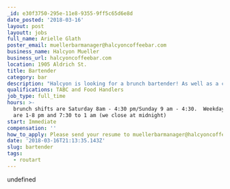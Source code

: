 ```yaml
---
_id: e30f3750-295e-11e8-9355-9ff5c65d6e8d
date_posted: '2018-03-16'
layout: post
layoutt: jobs
full_name: Arielle Glath
poster_email: muellerbarmanager@halcyoncoffeebar.com
business_name: Halcyon Mueller
business_url: halcyoncoffeebar.com
location: 1905 Aldrich St.
title: Bartender
category: bar
description: "Halcyon is looking for a brunch bartender! As well as a couple weekday shifts if you prefer full time.\r\n\r\nHalcyon is a family friendly establishment. We ask that all applicants have experience in the service industry. All staff members are required to work as a team. \r\n\r\nOur hours are from 7 am to 12 am.\r\n\r\nBARTENDER\r\nPart time/Full Time\r\nbrunch shifts $8/hr plus tips\r\nweekday shifts $2.13/hr plus tips\r\nlead shifts $8/hr plus tips\r\ncraft/basic cocktail knowledge a must\r\nno super late hours!!"
qualifications: TABC and Food Handlers
job_type: full_time
hours: >-
  brunch shifts are Saturday 8am - 4:30 pm/Sunday 9 am - 4:30.  Weekday shifts
  are 1-8 pm and 7:30 to 1 am (we close at midnight)
start: Immediate
compensation: ''
how_to_apply: Please send your resume to muellerbarmanager@halcyoncoffeebar.com
date: '2018-03-16T21:13:35.143Z'
slug: bartender
tags:
  - routart
---
```

undefined
